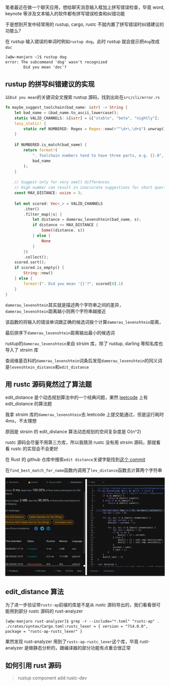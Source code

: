 # []()

<!--
文章标题方案:
- 用rustc源码竟然过了leetcode题
- 拼写错误的候选词推荐算法
-->

笔者最近在做一个聊天应用，想给聊天消息输入框加上拼写错误检查，毕竟 word, keynote 等涉及文本输入的软件都有拼写错误检查和纠错功能

于是想到开发中经常用的 rustup, cargo, rustc 不就内置了拼写错误时纠错建议的功能么?

在 rustup 输入错误的单词时例如`rustup dog`，此时 rustup 就会提示把`dog`改成`doc`

```
[w@w-manjaro ~]$ rustup dog
error: The subcommand 'dog' wasn't recognized
        Did you mean 'doc'?
```

## rustup 的拼写纠错建议的实现

以`Did you mean`的关键词全文搜索 rustup 源码，找到出处在`src/cli/error.rs`

```rust
fn maybe_suggest_toolchain(bad_name: &str) -> String {
    let bad_name = &bad_name.to_ascii_lowercase();
    static VALID_CHANNELS: &[&str] = &["stable", "beta", "nightly"];
    lazy_static! {
        static ref NUMBERED: Regex = Regex::new(r"^\d+\.\d+$").unwrap();
    }

    if NUMBERED.is_match(bad_name) {
        return format!(
            ". Toolchain numbers tend to have three parts, e.g. {}.0",
            bad_name
        );
    }

    // Suggest only for very small differences
    // High number can result in inaccurate suggestions for short queries e.g. `rls`
    const MAX_DISTANCE: usize = 3;

    let mut scored: Vec<_> = VALID_CHANNELS
        .iter()
        .filter_map(|s| {
            let distance = damerau_levenshtein(bad_name, s);
            if distance <= MAX_DISTANCE {
                Some((distance, s))
            } else {
                None
            }
        })
        .collect();
    scored.sort();
    if scored.is_empty() {
        String::new()
    } else {
        format!(". Did you mean '{}'?", scored[0].1)
    }
}
```

`damerau_levenshtein`其实就是描述两个字符串之间的差异，`damerau_levenshtein`距离越小则两个字符串越接近

该函数的将输入的错误单词跟正确的候选词挨个计算`damerau_levenshtein`距离，

最后排序下`damerau_levenshtein`距离输出最小的候选词

rustup的`damerau_levenshtein`来自 strsim 库，除了 rustup, darling 等知名库也导入了 strsim 库

查阅维基百科的`damerau_levenshtein`词条后发现`damerau_levenshtein`的同义词是`levenshtein_distance`和`edit_distance`

## 用 rustc 源码竟然过了算法题

edit_distance 是个动态规划算法中的一个经典问题，果然 [leetcode](https://leetcode-cn.com/problems/edit-distance/) 上有 edit_distance 的算法题

我拿 strsim 库的`damerau_levenshtein`去 leetcode 上提交能通过，但是运行耗时 4ms，不太理想

原因是 strsim 的 edit_distance 算法动态规划的空间复杂度是 O(n^2)

rustc 源码会尽量不用第三方库，所以我猜测 rustc 没有用 strsim 源码，那就看看 rustc 的实现会不会更好


在 Rust 的 github 仓库中搜索`edit distance`关键字能找到[这个 commit](https://github.com/rust-lang/rust/commit/93d01eb443d0f871716c9d7faa3b69dc49662663)

在`find_best_match_for_name`函数内调用了`lev_distance`函数去计算两个字符串

![](rustc_edit_distance_leetcode_submit.png)

## edit_distance 算法

为了进一步验证带`rustc-ap`前缀的库是不是从 rustc 源码导出的，我们看看很可能用到部分 rustc 源码的 rust-analyzer

```
[w@w-manjaro rust-analyzer]$ grep -r --include="*.toml" "rustc-ap" .
./crates/syntax/Cargo.toml:rustc_lexer = { version = "714.0.0", package = "rustc-ap-rustc_lexer" }
```

果然发现 rust-analyzer 用到了`rustc-ap-rustc_lexer`这个库，毕竟 rust-analyzer 是做静态分析的，跟编译器的部分功能有点重合很正常

## 如何引用 rust 源码

> rustup component add rustc-dev
